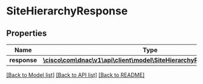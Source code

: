 # SiteHierarchyResponse

## Properties
Name | Type | Description | Notes
------------ | ------------- | ------------- | -------------
**response** | [**\cisco\com\dnac\v1\api\client\model\SiteHierarchyResponseResponse[]**](SiteHierarchyResponseResponse.md) |  | [optional] 

[[Back to Model list]](../README.md#documentation-for-models) [[Back to API list]](../README.md#documentation-for-api-endpoints) [[Back to README]](../README.md)


